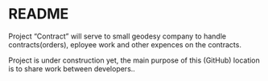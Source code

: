 README
========

Project “Contract” will serve to small geodesy company to handle contracts(orders), eployee work and other expences on the contracts.

Project is under construction yet, the main purpose of this (GitHub) location is to share work between developers..
